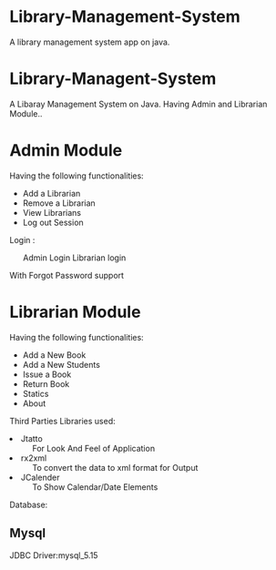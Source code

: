 # Library-Management-System
A library management system app on java.
# Library-Managent-System
A Libaray Management System on Java.
Having Admin and Librarian Module..

<h1>Admin Module</h1>
<p>Having the following functionalities:</p>
<ul>
	<li>Add a Librarian</li>
	<li>Remove a Librarian</li>
	<li>View Librarians</li>
	<li>Log out Session</li>
</ul>

<p>Login :</p>
<ul>
	<l1>Admin Login</l1>
	<l1>Librarian login</l1>
</ul>
<p>With Forgot Password support</p>

<h1>Librarian Module</h1>
<p>Having the following functionalities:</p>
<ul>
	<li>Add a New Book</li>
	<li>Add a New Students</li>
	<li>Issue a Book</li>
	<li>Return Book</li>
	<li>Statics</li>
	<li>About</li>
</ul>


Third Parties Libraries used:
<li>Jtatto</li>
<dd>For Look And Feel of Application</dd>
<li>rx2xml</li>
<dd>To convert the data to xml format for Output</dd>
<li>JCalender</li>
<dd>To Show Calendar/Date Elements</dd>


Database:
<h2>Mysql</h2>
<p>JDBC Driver:mysql_5.15</p>


